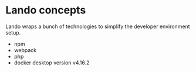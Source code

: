 # Lando concepts

Lando wraps a bunch of technologies to simplify the developer environment setup.

- npm
- webpack
- php
- docker desktop version v4.16.2
